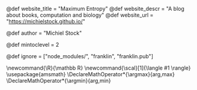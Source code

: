 <!--
Add here global page variables to use throughout your
website.
The website_* must be defined for the RSS to work
-->
@def website_title = "Maximum Entropy"
@def website_descr = "A blog about books, computation and biology"
@def website_url   = "https://michielstock.github.io/"

@def author = "Michiel Stock"

@def mintoclevel = 2

<!--
Add here files or directories that should be ignored by Franklin, otherwise
these files might be copied and, if markdown, processed by Franklin which
you might not want. Indicate directories by ending the name with a `/`.
-->
@def ignore = ["node_modules/", "franklin", "franklin.pub"]

<!--
Add here global latex commands to use throughout your
pages. It can be math commands but does not need to be.
For instance:
* \newcommand{\phrase}{This is a long phrase to copy.}
-->
\newcommand{\R}{\mathbb R}
\newcommand{\scal}[1]{\langle #1 \rangle}
\usepackage{amsmath}
\DeclareMathOperator*{\argmax}{arg\,max}
\DeclareMathOperator*{\argmin}{arg\,min}
